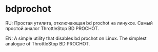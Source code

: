 # bdprochot

RU:
Простая утилита, отключающая bd prochot на линуксе. Самый простой аналог ThrottleStop BD PROCHOT.

EN:
A simple utility that disables bd prochot on Linux. The simplest analogue of ThrottleStop BD PROCHOT.
